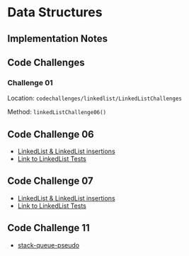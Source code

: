 # Data Structures

## Implementation Notes

## Code Challenges

### Challenge 01

Location: `codechallenges/linkedlist/LinkedListChallenges`

Method: `linkedListChallenge06()`


## Code Challenge 06
* [LinkedList & LinkedList insertions](https://github.com/jennisung/data-structures-and-algorithms/blob/main/java/datastructures/lib/src/main/java/datastructures/linkedlist/LinkedList.java)
* [Link to LinkedList Tests](https://github.com/jennisung/data-structures-and-algorithms/blob/main/java/datastructures/lib/src/test/java/datastructures/linkedlist/LinkedListTest.java)

## Code Challenge 07
* [LinkedList & LinkedList insertions](https://github.com/jennisung/data-structures-and-algorithms/blob/main/java/datastructures/lib/src/main/java/datastructures/linkedlist/LinkedList.java)
* [Link to LinkedList Tests](https://github.com/jennisung/data-structures-and-algorithms/blob/main/java/datastructures/lib/src/test/java/datastructures/linkedlist/LinkedListTest.java)

## Code Challenge 11
* [ stack-queue-pseudo](https://github.com/jennisung/data-structures-and-algorithms/blob/main/java/datastructures/lib/src/main/java/codechallenges/linkedlist/pseudoqueue.java)
